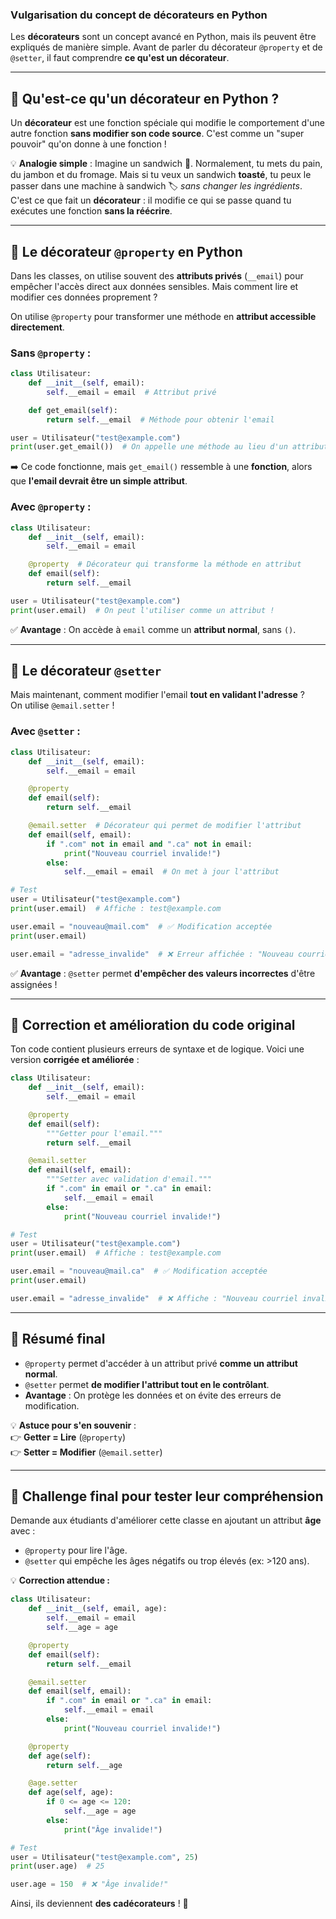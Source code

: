 ### Vulgarisation du concept de **décorateurs** en Python

Les **décorateurs** sont un concept avancé en Python, mais ils peuvent être expliqués de manière simple. Avant de parler du décorateur `@property` et de `@setter`, il faut comprendre **ce qu'est un décorateur**.

---

## 📌 **Qu'est-ce qu'un décorateur en Python ?**
Un **décorateur** est une fonction spéciale qui modifie le comportement d'une autre fonction **sans modifier son code source**. C'est comme un "super pouvoir" qu'on donne à une fonction !

💡 **Analogie simple** :
Imagine un sandwich 🥪. Normalement, tu mets du pain, du jambon et du fromage. Mais si tu veux un sandwich **toasté**, tu peux le passer dans une machine à sandwich 🏷️ *sans changer les ingrédients*. C'est ce que fait un **décorateur** : il modifie ce qui se passe quand tu exécutes une fonction **sans la réécrire**.

---

## 📌 **Le décorateur `@property` en Python**
Dans les classes, on utilise souvent des **attributs privés** (`__email`) pour empêcher l'accès direct aux données sensibles. Mais comment lire et modifier ces données proprement ?

On utilise `@property` pour transformer une méthode en **attribut accessible directement**.

### **Sans `@property` :**
```python
class Utilisateur:
    def __init__(self, email):
        self.__email = email  # Attribut privé

    def get_email(self):
        return self.__email  # Méthode pour obtenir l'email

user = Utilisateur("test@example.com")
print(user.get_email())  # On appelle une méthode au lieu d'un attribut
```

➡️ Ce code fonctionne, mais `get_email()` ressemble à une **fonction**, alors que **l'email devrait être un simple attribut**.

### **Avec `@property` :**
```python
class Utilisateur:
    def __init__(self, email):
        self.__email = email

    @property  # Décorateur qui transforme la méthode en attribut
    def email(self):
        return self.__email

user = Utilisateur("test@example.com")
print(user.email)  # On peut l'utiliser comme un attribut !
```
✅ **Avantage** : On accède à `email` comme un **attribut normal**, sans `()`.

---

## 📌 **Le décorateur `@setter`**
Mais maintenant, comment modifier l'email **tout en validant l'adresse** ?  
On utilise `@email.setter` !

### **Avec `@setter` :**
```python
class Utilisateur:
    def __init__(self, email):
        self.__email = email

    @property
    def email(self):
        return self.__email

    @email.setter  # Décorateur qui permet de modifier l'attribut
    def email(self, email):
        if ".com" not in email and ".ca" not in email:
            print("Nouveau courriel invalide!")
        else:
            self.__email = email  # On met à jour l'attribut

# Test
user = Utilisateur("test@example.com")
print(user.email)  # Affiche : test@example.com

user.email = "nouveau@mail.com"  # ✅ Modification acceptée
print(user.email)  

user.email = "adresse_invalide"  # ❌ Erreur affichée : "Nouveau courriel invalide!"
```

✅ **Avantage** : `@setter` permet **d'empêcher des valeurs incorrectes** d'être assignées !

---

## 📌 **Correction et amélioration du code original**
Ton code contient plusieurs erreurs de syntaxe et de logique. Voici une version **corrigée et améliorée** :

```python
class Utilisateur:
    def __init__(self, email):
        self.__email = email

    @property
    def email(self):
        """Getter pour l'email."""
        return self.__email

    @email.setter
    def email(self, email):
        """Setter avec validation d'email."""
        if ".com" in email or ".ca" in email:
            self.__email = email
        else:
            print("Nouveau courriel invalide!")

# Test
user = Utilisateur("test@example.com")
print(user.email)  # Affiche : test@example.com

user.email = "nouveau@mail.ca"  # ✅ Modification acceptée
print(user.email)  

user.email = "adresse_invalide"  # ❌ Affiche : "Nouveau courriel invalide!"
```

---

## 📌 **Résumé final**
- `@property` permet d'accéder à un attribut privé **comme un attribut normal**.
- `@setter` permet **de modifier l'attribut tout en le contrôlant**.
- **Avantage** : On protège les données et on évite des erreurs de modification.

💡 **Astuce pour s'en souvenir** :  
👉 **Getter = Lire** (`@property`)  
👉 **Setter = Modifier** (`@email.setter`)

---

## 📌 **Challenge final pour tester leur compréhension**
Demande aux étudiants d'améliorer cette classe en ajoutant un attribut **âge** avec :
- `@property` pour lire l'âge.
- `@setter` qui empêche les âges négatifs ou trop élevés (ex: >120 ans).

💡 **Correction attendue :**
```python
class Utilisateur:
    def __init__(self, email, age):
        self.__email = email
        self.__age = age

    @property
    def email(self):
        return self.__email

    @email.setter
    def email(self, email):
        if ".com" in email or ".ca" in email:
            self.__email = email
        else:
            print("Nouveau courriel invalide!")

    @property
    def age(self):
        return self.__age

    @age.setter
    def age(self, age):
        if 0 <= age <= 120:
            self.__age = age
        else:
            print("Âge invalide!")

# Test
user = Utilisateur("test@example.com", 25)
print(user.age)  # 25

user.age = 150  # ❌ "Âge invalide!"
```

Ainsi, ils deviennent **des cadécorateurs** ! 🚀
